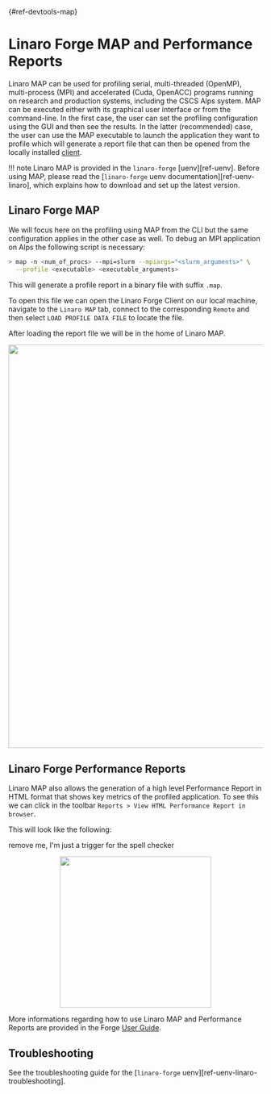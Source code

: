[](){#ref-devtools-map}
# Linaro Forge MAP and Performance Reports

Linaro MAP can be used for profiling serial, multi-threaded (OpenMP), multi-process (MPI) and accelerated (Cuda, OpenACC) programs running on research and production systems, including the CSCS Alps system.
MAP can be executed either with its graphical user interface or from the command-line.
In the first case, the user can set the profiling configuration using the GUI and then see the results.
In the latter (recommended) case, the user can use the MAP executable to launch the application they want to profile which will generate a report file that can then be opened from the locally installed [client](https://docs.linaroforge.com/latest/html/forge/forge/installing/mac_install.html).

!!! note
    Linaro MAP is provided in the `linaro-forge` [uenv][ref-uenv].
    Before using MAP, please read the [`linaro-forge` uenv documentation][ref-uenv-linaro], which explains how to download and set up the latest version.

## Linaro Forge MAP

We will focus here on the profiling using MAP from the CLI but the same configuration applies in the other case as well.
To debug an MPI application on Alps the following script is necessary:

```bash
> map -n <num_of_procs> --mpi=slurm --mpiargs="<slurm_arguments>" \
  --profile <executable> <executable_arguments>
```

This will generate a profile report in a binary file with suffix `.map`.

To open this file we can open the Linaro Forge Client on our local machine, navigate to the `Linaro MAP` tab, connect to the corresponding `Remote` and then select `LOAD PROFILE DATA FILE` to locate the file.

After loading the report file we will be in the home of Linaro MAP.

<img src="https://raw.githubusercontent.com/iomaganaris/alps-uenv/refs/heads/linaro_map_docs_archive/docs/images/map-home.png" width="800">

## Linaro Forge Performance Reports

Linaro MAP also allows the generation of a high level Performance Report in HTML format that shows key metrics of the profiled application.
To see this we can click in the toolbar `Reports > View HTML Performance Report in browser`.

This will look like the following:

remove me, I'm just a trigger for the spell checker

<center>
<img src="https://raw.githubusercontent.com/iomaganaris/alps-uenv/refs/heads/linaro_map_docs_archive/docs/images/perf-report.png" width="300">
</center>

More informations regarding how to use Linaro MAP and Performance Reports are provided in the Forge [User Guide](https://docs.linaroforge.com/latest/html/forge/index.html).

## Troubleshooting

See the troubleshooting guide for the [`linaro-forge` uenv][ref-uenv-linaro-troubleshooting].
